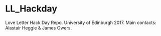 # LL_Hackday
Love Letter Hack Day Repo. University of Edinburgh 2017. Main contacts: Alastair Heggie &amp; James Owers.
